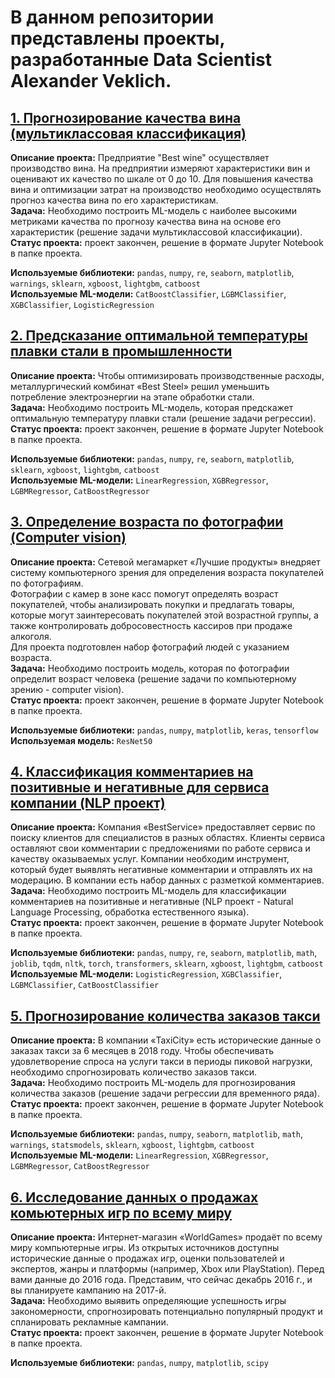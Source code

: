 # В данном репозитории представлены проекты, разработанные Data Scientist Alexander Veklich.

## [1. Прогнозирование качества вина (мультиклассовая классификация)](1_WineQuality/ "перейти к проекту")
**Описание проекта:**
Предприятие "Best wine" осуществляет производство вина. На предприятии измеряют характеристики вин и оценивают их качество по шкале от 0 до 10. Для повышения качества вина и оптимизации затрат на производство необходимо осуществлять прогноз качества вина по его характеристикам.<br>
**Задача:**
Необходимо построить ML-модель с наиболее высокими метриками качества по прогнозу качества вина на основе его характеристик (решение задачи мультиклассовой классификации).<br>
**Статус проекта:**
проект закончен, решение в формате Jupyter Notebook в папке проекта.<br>

**Используемые библиотеки:**
`pandas`, `numpy`, `re`, `seaborn`, `matplotlib`, `warnings`, `sklearn`, `xgboost`, `lightgbm`, `catboost`<br>
**Используемые ML-модели:**
`CatBoostClassifier`, `LGBMClassifier`, `XGBClassifier`, `LogisticRegression`

## [2. Предсказание оптимальной температуры плавки стали в промышленности](2_SteelTemp/ "перейти к проекту")
**Описание проекта:**
Чтобы оптимизировать производственные расходы, металлургический комбинат «Best Steel» решил уменьшить потребление электроэнергии на этапе обработки стали.<br>
**Задача:**
Необходимо построить ML-модель, которая предскажет оптимальную температуру плавки стали (решение задачи регрессии).<br>
**Статус проекта:**
проект закончен, решение в формате Jupyter Notebook в папке проекта.<br>

**Используемые библиотеки:**
`pandas`, `numpy`, `re`, `seaborn`, `matplotlib`, `sklearn`, `xgboost`, `lightgbm`, `catboost`<br>
**Используемые ML-модели:**
`LinearRegression`, `XGBRegressor`, `LGBMRegressor`, `CatBoostRegressor`

## [3. Определение возраста по фотографии (Computer vision)](3_PhotoAge/ "перейти к проекту")
**Описание проекта:**
Сетевой мегамаркет «Лучшие продукты» внедряет систему компьютерного зрения для определения возраста покупателей по фотографиям.<br>
Фотографии с камер в зоне касс помогут определять возраст покупателей, чтобы анализировать покупки и предлагать товары, которые могут заинтересовать покупателей этой возрастной группы, а также контролировать добросовестность кассиров при продаже алкоголя.<br>
Для проекта подготовлен набор фотографий людей с указанием возраста.<br>
**Задача:**
Необходимо построить модель, которая по фотографии определит возраст человека (решение задачи по компьютерному зрению - computer vision).<br>
**Статус проекта:**
проект закончен, решение в формате Jupyter Notebook в папке проекта.<br>

**Используемые библиотеки:**
`pandas`, `numpy`, `matplotlib`, `keras`, `tensorflow`<br>
**Используемая модель:**
`ResNet50`

## [4. Классификация комментариев на позитивные и негативные для сервиса компании (NLP проект)](4_Comments/ "перейти к проекту")
**Описание проекта:**
Компания «BestService» предоставляет сервис по поиску клиентов для специалистов в разных областях. Клиенты сервиса оставляют свои комментарии с предложениями по работе сервиса и качеству оказываемых услуг. Компании необходим инструмент, который будет выявлять негативные комментарии и отправлять их на модерацию. В компании есть набор данных с разметкой комментариев.<br>
**Задача:**
Необходимо построить ML-модель для классификации комментариев на позитивные и негативные (NLP проект - Natural Language Processing, обработка естественного языка).<br>
**Статус проекта:**
проект закончен, решение в формате Jupyter Notebook в папке проекта.<br>

**Используемые библиотеки:**
`pandas`, `numpy`, `re`, `seaborn`, `matplotlib`, `math`, `joblib`, `tqdm`, `nltk`, `torch`, `transformers`, `sklearn`, `xgboost`, `lightgbm`, `catboost`<br>
**Используемые ML-модели:**
`LogisticRegression`, `XGBClassifier`, `LGBMClassifier`, `CatBoostClassifier`

## [5. Прогнозирование количества заказов такси](5_TaxiOrders/ "перейти к проекту")
**Описание проекта:**
В компании «TaxiCity» есть исторические данные о заказах такси за 6 месяцев в 2018 году. Чтобы обеспечивать удовлетворение спроса на услуги такси в периоды пиковой нагрузки, необходимо спрогнозировать количество заказов такси.<br>
**Задача:**
Необходимо построить ML-модель для прогнозирования количества заказов (решение задачи регрессии для временного ряда).<br>
**Статус проекта:**
проект закончен, решение в формате Jupyter Notebook в папке проекта.<br>

**Используемые библиотеки:**
`pandas`, `numpy`, `seaborn`, `matplotlib`, `math`, `warnings`, `statsmodels`, `sklearn`, `xgboost`, `lightgbm`, `catboost`<br>
**Используемые ML-модели:**
`LinearRegression`, `XGBRegressor`, `LGBMRegressor`, `CatBoostRegressor`

## [6. Исследование данных о продажах комьютерных игр по всему миру](6_WorldGames/ "перейти к проекту")
**Описание проекта:**
Интернет-магазин «WorldGames» продаёт по всему миру компьютерные игры. Из открытых источников доступны исторические данные о продажах игр, оценки пользователей и экспертов, жанры и платформы (например, Xbox или PlayStation). Перед вами данные до 2016 года. Представим, что сейчас декабрь 2016 г., и вы планируете кампанию на 2017-й.<br>
**Задача:**
Необходимо выявить определяющие успешность игры закономерности, спрогнозировать потенциально популярный продукт и спланировать рекламные кампании.<br>
**Статус проекта:**
проект закончен, решение в формате Jupyter Notebook в папке проекта.<br>

**Используемые библиотеки:**
`pandas`, `numpy`, `matplotlib`, `scipy`
